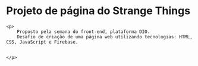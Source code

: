 <body>
    <h1>Projeto de página do Strange Things</h1>

    <p>
        Proposto pela semana do front-end, plataforma DIO.
        Desafio de criação de uma página web utilizando tecnologias: HTML, CSS, JavaScript e Firebase.

        
    </p>
</body>